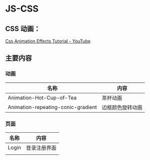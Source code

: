 # JS-CSS

## CSS 动画：
[Css Animation Effects Tutorial - YouTube](https://www.youtube.com/playlist?list=PL5e68lK9hEzcZLltZrc3NDlKWS3XygchY)

## 主要内容
### 动画
| 名称                                 | 内容       |
|------------------------------------|----------|
| Animation-Hot-Cup-of-Tea           | 茶杯动画     |
| Animation-repeating-conic-gradient | 边框颜色旋转动画 |


### 页面
| 名称    | 内容     |
|-------|--------|
| Login | 登录注册界面 |
|   |      |
